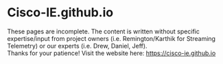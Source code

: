 # Cisco-IE.github.io

These pages are incomplete. The content is written without specific expertise/input from project owners (i.e. Remington/Karthik for Streaming Telemetry) or our experts (i.e. Drew, Daniel, Jeff).
<br />
Thanks for your patience! Visit the website here: https://cisco-ie.github.io

